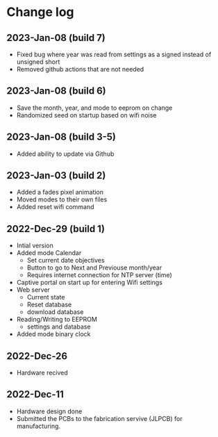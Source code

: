 # Change log

## 2023-Jan-08 (build 7)

- Fixed bug where year was read from settings as a signed instead of unsigned short
- Removed github actions that are not needed

## 2023-Jan-08 (build 6)

- Save the month, year, and mode to eeprom on change
- Randomized seed on startup based on wifi noise

## 2023-Jan-08 (build 3-5)

- Added ability to update via Github

## 2023-Jan-03 (build 2)

- Added a fades pixel animation
- Moved modes to their own files
- Added reset wifi command

## 2022-Dec-29 (build 1)

- Intial version
- Added mode Calendar
  - Set current date objectives
  - Button to go to Next and Previouse month/year
  - Requires internet connection for NTP server (time)
- Captive portal on start up for entering Wifi settings
- Web server
  - Current state
  - Reset database
  - download database
- Reading/Writing to EEPROM
  - settings and database
- Added mode binary clock

## 2022-Dec-26

- Hardware recived

## 2022-Dec-11

- Hardware design done
- Submitted the PCBs to the fabrication servive (JLPCB) for manufacturing.